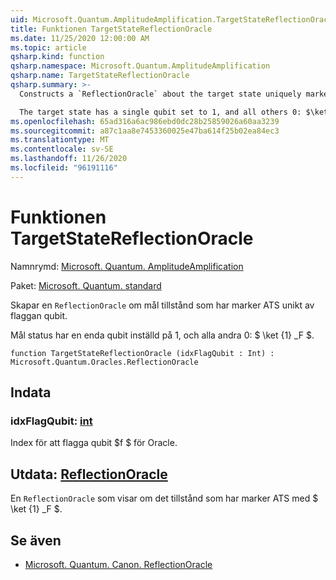```yaml
---
uid: Microsoft.Quantum.AmplitudeAmplification.TargetStateReflectionOracle
title: Funktionen TargetStateReflectionOracle
ms.date: 11/25/2020 12:00:00 AM
ms.topic: article
qsharp.kind: function
qsharp.namespace: Microsoft.Quantum.AmplitudeAmplification
qsharp.name: TargetStateReflectionOracle
qsharp.summary: >-
  Constructs a `ReflectionOracle` about the target state uniquely marked by the flag qubit.

  The target state has a single qubit set to 1, and all others 0: $\ket{1}_f$.
ms.openlocfilehash: 65ad316a6ac986ebd0dc28b25859026a60aa3239
ms.sourcegitcommit: a87c1aa8e7453360025e47ba614f25b02ea84ec3
ms.translationtype: MT
ms.contentlocale: sv-SE
ms.lasthandoff: 11/26/2020
ms.locfileid: "96191116"
---
```

# <a name="targetstatereflectionoracle-function"></a>Funktionen TargetStateReflectionOracle

Namnrymd: [Microsoft. Quantum. AmplitudeAmplification](xref:Microsoft.Quantum.AmplitudeAmplification)

Paket: [Microsoft. Quantum. standard](https://nuget.org/packages/Microsoft.Quantum.Standard)


Skapar en `ReflectionOracle` om mål tillstånd som har marker ATS unikt av flaggan qubit.

Mål status har en enda qubit inställd på 1, och alla andra 0: $ \ket {1} _F $.

```qsharp
function TargetStateReflectionOracle (idxFlagQubit : Int) : Microsoft.Quantum.Oracles.ReflectionOracle
```


## <a name="input"></a>Indata

### <a name="idxflagqubit--int"></a>idxFlagQubit: [int](xref:microsoft.quantum.lang-ref.int)

Index för att flagga qubit $f $ för Oracle.



## <a name="output--reflectionoracle"></a>Utdata: [ReflectionOracle](xref:Microsoft.Quantum.Oracles.ReflectionOracle)

En `ReflectionOracle` som visar om det tillstånd som har marker ATS med $ \ket {1} _F $.

## <a name="see-also"></a>Se även

- [Microsoft. Quantum. Canon. ReflectionOracle](xref:Microsoft.Quantum.Canon.ReflectionOracle)